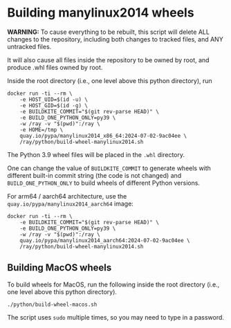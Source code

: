 # Building manylinux2014 wheels

**WARNING:** To cause everything to be rebuilt, this script will delete ALL changes to the
repository, including both changes to tracked files, and ANY untracked files.

It will also cause all files inside the repository to be owned by root, and
produce .whl files owned by root.

Inside the root directory (i.e., one level above this python directory), run

```
docker run -ti --rm \
    -e HOST_UID=$(id -u) \
    -e HOST_GID=$(id -g) \
    -e BUILDKITE_COMMIT="$(git rev-parse HEAD)" \
    -e BUILD_ONE_PYTHON_ONLY=py39 \
    -w /ray -v "$(pwd)":/ray \
    -e HOME=/tmp \
    quay.io/pypa/manylinux2014_x86_64:2024-07-02-9ac04ee \
    /ray/python/build-wheel-manylinux2014.sh
```

The Python 3.9 wheel files will be placed in the `.whl` directory.

One can change the value of `BUILDKITE_COMMIT` to generate wheels with
different built-in commit string (the code is not changed) and
`BUILD_ONE_PYTHON_ONLY` to build wheels of different Python versions.

For arm64 / aarch64 architecture, use the `quay.io/pypa/manylinux2014_aarch64`
image:

```
docker run -ti --rm \
    -e BUILDKITE_COMMIT="$(git rev-parse HEAD)" \
    -e BUILD_ONE_PYTHON_ONLY=py39 \
    -w /ray -v "$(pwd)":/ray \
    quay.io/pypa/manylinux2014_aarch64:2024-07-02-9ac04ee \
    /ray/python/build-wheel-manylinux2014.sh
```

## Building MacOS wheels

To build wheels for MacOS, run the following inside the root directory (i.e.,
one level above this python directory).

```
./python/build-wheel-macos.sh
```

The script uses `sudo` multiple times, so you may need to type in a password.

